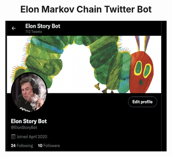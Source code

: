 <h1 align="center"> Elon Markov Chain Twitter Bot </h1> 
<img align="left" width="700" height="410" src="img/twitter.png"/>
